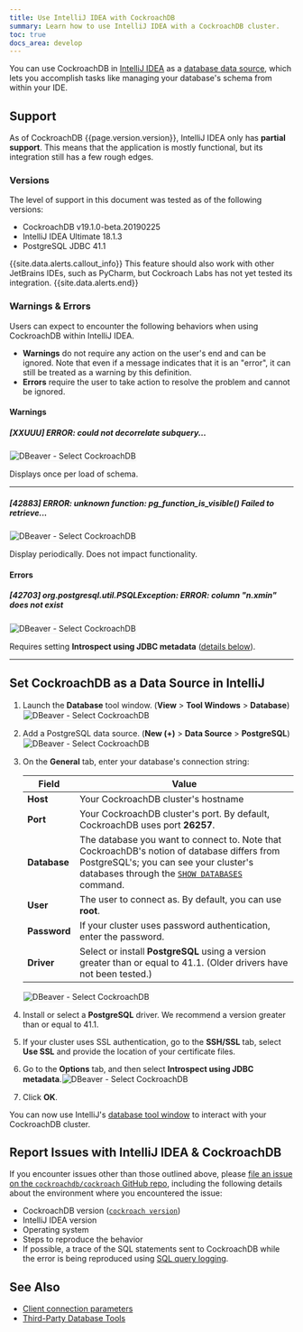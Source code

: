 ```yaml
---
title: Use IntelliJ IDEA with CockroachDB
summary: Learn how to use IntelliJ IDEA with a CockroachDB cluster.
toc: true
docs_area: develop
---
```


You can use CockroachDB in [IntelliJ IDEA](https://www.jetbrains.com/idea/) as a [database data source](https://www.jetbrains.com/help/idea/managing-data-sources.html#data_sources), which lets you accomplish tasks like managing your database's schema from within your IDE.

## Support

As of CockroachDB {{page.version.version}}, IntelliJ IDEA only has **partial support**. This means that the application is mostly functional, but its integration still has a few rough edges.

### Versions

The level of support in this document was tested as of the following versions:

- CockroachDB v19.1.0-beta.20190225
- IntelliJ IDEA Ultimate 18.1.3
- PostgreSQL JDBC 41.1

{{site.data.alerts.callout_info}}
This feature should also work with other JetBrains IDEs, such as PyCharm, but Cockroach Labs has not yet tested its integration.
{{site.data.alerts.end}}

### Warnings & Errors

Users can expect to encounter the following behaviors when using CockroachDB within IntelliJ IDEA.

- **Warnings** do not require any action on the user's end and can be ignored. Note that even if a message indicates that it is an "error", it can still be treated as a warning by this definition.
- **Errors** require the user to take action to resolve the problem and cannot be ignored.

#### Warnings

##### [XXUUU] ERROR: could not decorrelate subquery...

<img src="{{ 'images/v2.1/intellij/XX000_error_could_not_decorrelate_subquery.png' | relative_url }}" alt="DBeaver - Select CockroachDB" style="border:1px solid #eee;max-width:100%" />

Displays once per load of schema.

<hr/>

##### [42883] ERROR: unknown function: pg_function_is_visible() Failed to retrieve...

<img src="{{ 'images/v2.1/intellij/42883_error_pg_function_is_visible.png' | relative_url }}" alt="DBeaver - Select CockroachDB" style="border:1px solid #eee;max-width:100%" />

Display periodically. Does not impact functionality.

#### Errors

##### [42703] org.postgresql.util.PSQLException: ERROR: column "n.xmin" does not exist

<img src="{{ 'images/v2.1/intellij/42073_error_column_n_xmin_does_not_exist.png' | relative_url }}" alt="DBeaver - Select CockroachDB" style="border:1px solid #eee;max-width:100%" />

Requires setting **Introspect using JDBC metadata** ([details below](#set-cockroachdb-as-a-data-source-in-intellij)).

<hr/>

## Set CockroachDB as a Data Source in IntelliJ

1. Launch the **Database** tool window. (**View** > **Tool Windows** > **Database**) <img src="{{ 'images/v2.1/intellij/01_database_tool_window.png' | relative_url }}" alt="DBeaver - Select CockroachDB" style="border:1px solid #eee;max-width:100%" />
1. Add a PostgreSQL data source. (**New (+)** > **Data Source** > **PostgreSQL**)<img src="{{ 'images/v2.1/intellij/02_postgresql_data_source.png' | relative_url }}" alt="DBeaver - Select CockroachDB" style="border:1px solid #eee;max-width:100%" />
1. On the **General** tab, enter your database's connection string:

	Field | Value
	------|-------
	**Host** | Your CockroachDB cluster's hostname
	**Port** | Your CockroachDB cluster's port. By default, CockroachDB uses port **26257**.
	**Database** | The database you want to connect to. Note that CockroachDB's notion of database differs from PostgreSQL's; you can see your cluster's databases through the [`SHOW DATABASES`](show-databases.html) command.
	**User** | The user to connect as. By default, you can use **root**.
	**Password** | If your cluster uses password authentication, enter the password.
	**Driver** | Select or install **PostgreSQL** using a version greater than or equal to 41.1. (Older drivers have not been tested.)

	<img src="{{ 'images/v2.1/intellij/03_general_tab.png' | relative_url }}" alt="DBeaver - Select CockroachDB" style="border:1px solid #eee;max-width:100%" />
1. Install or select a **PostgreSQL** driver. We recommend a version greater than or equal to 41.1.
1. If your cluster uses SSL authentication, go to the **SSH/SSL** tab, select **Use SSL** and provide the location of your certificate files.
1. Go to the **Options** tab, and then select **Introspect using JDBC metadata**.<img src="{{ 'images/v2.1/intellij/04_options_tab.png' | relative_url }}" alt="DBeaver - Select CockroachDB" style="border:1px solid #eee;max-width:100%" />
1. Click **OK**.

You can now use IntelliJ's [database tool window](https://www.jetbrains.com/help/idea/working-with-the-database-tool-window.html) to interact with your CockroachDB cluster.

## Report Issues with IntelliJ IDEA & CockroachDB

If you encounter issues other than those outlined above, please [file an issue on the `cockroachdb/cockroach` GitHub repo](https://github.com/cockroachdb/cockroach/issues/new?template=bug_report.md), including the following details about the environment where you encountered the issue:

- CockroachDB version ([`cockroach version`](cockroach-version.html))
- IntelliJ IDEA version
- Operating system
- Steps to reproduce the behavior
- If possible, a trace of the SQL statements sent to CockroachDB while the error is being reproduced using [SQL query logging](logging-use-cases.html#sql_exec).

## See Also

+ [Client connection parameters](connection-parameters.html)
+ [Third-Party Database Tools](third-party-database-tools.html)
